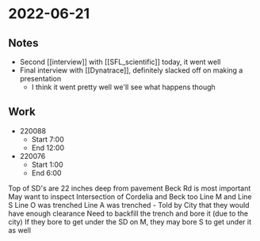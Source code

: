 # 2022-06-21
## Notes
- Second [[interview]] with [[SFL_scientific]] today, it went well
- Final interview with [[Dynatrace]], definitely slacked off on making a presentation
	- I think it went pretty well we'll see what happens though

## Work
- 220088
	- Start 7:00
	- End 12:00
- 220076
	- Start 1:00
	- End 6:00

Top of SD's are 22 inches deep from pavement
Beck Rd is most important
May want to inspect Intersection of Cordelia and Beck too
Line M and Line S
Line O was trenched
Line A was trenched - Told by City that they would have enough clearance
	Need to backfill the trench and bore it (due to the city)
If they bore to get under the SD on M, they may bore S to get under it as well
